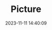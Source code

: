 ---
weight: 1
images:
- /images/edited/183.jpeg
title: Picture
date: 2023-11-11 14:40:09
tags: [luminar neo,work,24-70mm F2.8 DG DN | Art 019,ILCE-7M3,25.1,bottle,person,diningtable,laptop,cellphone,chair]
---
